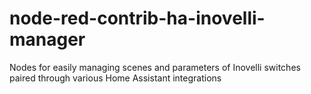 # node-red-contrib-ha-inovelli-manager
Nodes for easily managing scenes and parameters of Inovelli switches paired through various Home Assistant integrations
